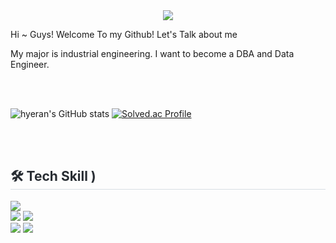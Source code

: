 


<div align= "center">
    <img src="https://capsule-render.vercel.app/api?type=waving&color=ffe5f9&height=180&text=Heyran%20Github&animation=&fontColor=ffffff&fontSize=50" />
</div>


Hi ~ Guys! Welcome To my Github! 
Let's Talk about me 

My major is industrial engineering.
I want to become a DBA and Data Engineer.

<br> 
<br/>

![hyeran's GitHub stats](https://github-readme-stats.vercel.app/api?username=kim-hyeran&show_icons=true&theme=radical)
[![Solved.ac Profile](http://mazassumnida.wtf/api/v2/generate_badge?boj=khr9468)](https://solved.ac/rlatngus1691/)


<br> 
<br/>

<div style="text-align: left;">
<h2 style="border-bottom: 1px solid #d8dee4; color: #282d33;"> 🛠️ Tech Skill ) </h2> 
<div style="margin: ; text-align: left;" "text-align: left;"> <img src="https://img.shields.io/badge/Python-3776AB?style=flat-square&logo=Python&logoColor=white"><br/>
  <img src="https://img.shields.io/badge/Oracle-F80000?style=flat-square&logo=Oracle&logoColor=white">
  <img src="https://img.shields.io/badge/Microsoft Sql Server-CC2927?style=flat&logo=microsoftsqlserver&logoColor=white" /><br/>
  <img src="https://img.shields.io/badge/Elasticsearch-005571?style=flat&logo=elasticsearch&logoColor=white" />
  <img src="https://img.shields.io/badge/MongoDB-47A248?style=flat-square&logo=MongoDB&logoColor=white">
</div>
</div>


